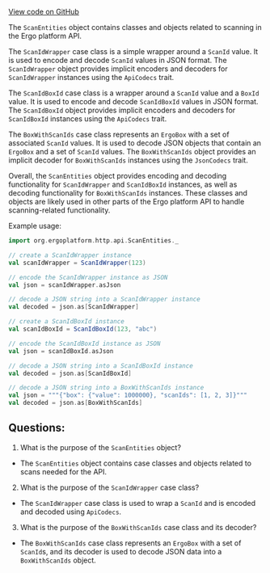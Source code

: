 [View code on GitHub](https://github.com/ergoplatform/ergo/src/main/scala/org/ergoplatform/http/api/ScanEntities.scala)

The `ScanEntities` object contains classes and objects related to scanning in the Ergo platform API. 

The `ScanIdWrapper` case class is a simple wrapper around a `ScanId` value. It is used to encode and decode `ScanId` values in JSON format. The `ScanIdWrapper` object provides implicit encoders and decoders for `ScanIdWrapper` instances using the `ApiCodecs` trait.

The `ScanIdBoxId` case class is a wrapper around a `ScanId` value and a `BoxId` value. It is used to encode and decode `ScanIdBoxId` values in JSON format. The `ScanIdBoxId` object provides implicit encoders and decoders for `ScanIdBoxId` instances using the `ApiCodecs` trait.

The `BoxWithScanIds` case class represents an `ErgoBox` with a set of associated `ScanId` values. It is used to decode JSON objects that contain an `ErgoBox` and a set of `ScanId` values. The `BoxWithScanIds` object provides an implicit decoder for `BoxWithScanIds` instances using the `JsonCodecs` trait.

Overall, the `ScanEntities` object provides encoding and decoding functionality for `ScanIdWrapper` and `ScanIdBoxId` instances, as well as decoding functionality for `BoxWithScanIds` instances. These classes and objects are likely used in other parts of the Ergo platform API to handle scanning-related functionality. 

Example usage:

```scala
import org.ergoplatform.http.api.ScanEntities._

// create a ScanIdWrapper instance
val scanIdWrapper = ScanIdWrapper(123)

// encode the ScanIdWrapper instance as JSON
val json = scanIdWrapper.asJson

// decode a JSON string into a ScanIdWrapper instance
val decoded = json.as[ScanIdWrapper]

// create a ScanIdBoxId instance
val scanIdBoxId = ScanIdBoxId(123, "abc")

// encode the ScanIdBoxId instance as JSON
val json = scanIdBoxId.asJson

// decode a JSON string into a ScanIdBoxId instance
val decoded = json.as[ScanIdBoxId]

// decode a JSON string into a BoxWithScanIds instance
val json = """{"box": {"value": 1000000}, "scanIds": [1, 2, 3]}"""
val decoded = json.as[BoxWithScanIds]
```
## Questions: 
 1. What is the purpose of the `ScanEntities` object?
- The `ScanEntities` object contains case classes and objects related to scans needed for the API.

2. What is the purpose of the `ScanIdWrapper` case class?
- The `ScanIdWrapper` case class is used to wrap a `ScanId` and is encoded and decoded using `ApiCodecs`.

3. What is the purpose of the `BoxWithScanIds` case class and its decoder?
- The `BoxWithScanIds` case class represents an `ErgoBox` with a set of `ScanId`s, and its decoder is used to decode JSON data into a `BoxWithScanIds` object.